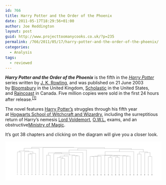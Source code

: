 ```yaml
---
id: 766
title: Harry Potter and the Order of the Phoenix
date: 2011-05-17T18:29:56+01:00
author: Joe Reddington
layout: post
guid: http://www.projecttoomanycooks.co.uk/?p=235
permalink: /766/2011/05/17/harry-potter-and-the-order-of-the-phoenix/
categories:
  - Analysis
tags:
  - reviewed
---
```

_**Harry Potter and the Order of the Phoenix**_ is the fifth in the _[Harry Potter](http://en.wikipedia.org/wiki/Harry_Potter "Harry Potter")_ series written by [J. K. Rowling](http://en.wikipedia.org/wiki/J._K._Rowling "J. K. Rowling"), and was published on 21 June 2003 by [Bloomsbury](http://en.wikipedia.org/wiki/Bloomsbury_Publishing_PLC "Bloomsbury Publishing PLC") in the United Kingdom, [Scholastic](http://en.wikipedia.org/wiki/Scholastic_Press "Scholastic Press") in the United States, and [Raincoast](http://en.wikipedia.org/wiki/Raincoast_Books "Raincoast Books") in Canada. Five million copies were sold in the first 24 hours after release.<sup id="cite_ref-July_date_0-0"><a href="http://en.wikipedia.org/wiki/Harry_Potter_and_the_Order_of_the_Phoenix#cite_note-July_date-0">[1]</a></sup>

The novel features [Harry Potter&#8217;s](http://en.wikipedia.org/wiki/Harry_Potter_(character) "Harry Potter (character)") struggles through his fifth year at [Hogwarts School of Witchcraft and Wizardry](http://en.wikipedia.org/wiki/Hogwarts_School_of_Witchcraft_and_Wizardry "Hogwarts School of Witchcraft and Wizardry"), including the surreptitious return of Harry&#8217;s nemesis [Lord Voldemort](http://en.wikipedia.org/wiki/Lord_Voldemort "Lord Voldemort"), [O.W.L.](http://en.wikipedia.org/wiki/O.W.L. "O.W.L.") exams, and an obstructive[Ministry of Magic](http://en.wikipedia.org/wiki/Ministry_of_Magic "Ministry of Magic").

It&#8217;s got 38 chapters and clicking on the diagram will give you a closer look.

![Alt text](/assets/uploads/2011/05/Dendrogram-1.png)

